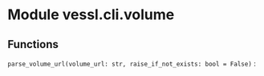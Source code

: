 Module vessl.cli.volume
=======================

Functions
---------

    
`parse_volume_url(volume_url: str, raise_if_not_exists: bool = False)`
: